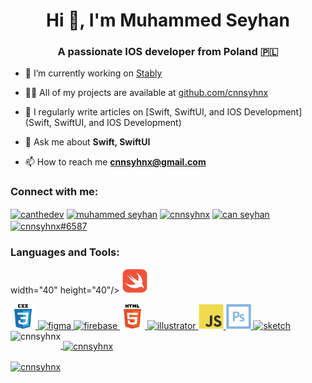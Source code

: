 <h1 align="center">Hi 👋, I'm Muhammed Seyhan</h1>
<h3 align="center">A passionate IOS developer from Poland 🇵🇱</h3>


- 🔭 I’m currently working on [Stably](https://github.com/cnnsyhnx/Stably)

- 👨‍💻 All of my projects are available at [github.com/cnnsyhnx](github.com/cnnsyhnx)

- 📝 I regularly write articles on [Swift, SwiftUI, and IOS Development](Swift, SwiftUI, and IOS Development)

- 💬 Ask me about **Swift, SwiftUI**

- 📫 How to reach me **cnnsyhnx@gmail.com**

<h3 align="left">Connect with me:</h3>
<p align="left">
<a href="https://twitter.com/canthedev" target="blank"><img align="center" src="https://raw.githubusercontent.com/rahuldkjain/github-profile-readme-generator/master/src/images/icons/Social/twitter.svg" alt="canthedev" height="30" width="40" /></a>
<a href="https://linkedin.com/in/muhammed seyhan" target="blank"><img align="center" src="https://raw.githubusercontent.com/rahuldkjain/github-profile-readme-generator/master/src/images/icons/Social/linked-in-alt.svg" alt="muhammed seyhan" height="30" width="40" /></a>
<a href="https://instagram.com/cnnsyhnx" target="blank"><img align="center" src="https://raw.githubusercontent.com/rahuldkjain/github-profile-readme-generator/master/src/images/icons/Social/instagram.svg" alt="cnnsyhnx" height="30" width="40" /></a>
<a href="https://www.youtube.com/c/can seyhan" target="blank"><img align="center" src="https://raw.githubusercontent.com/rahuldkjain/github-profile-readme-generator/master/src/images/icons/Social/youtube.svg" alt="can seyhan" height="30" width="40" /></a>
<a href="https://discord.gg/cnnsyhnx#6587" target="blank"><img align="center" src="https://raw.githubusercontent.com/rahuldkjain/github-profile-readme-generator/master/src/images/icons/Social/discord.svg" alt="cnnsyhnx#6587" height="30" width="40" /></a>
</p>

<h3 align="left">Languages and Tools:</h3>
width="40" height="40"/> </a> <a href="https://developer.apple.com/swift/" target="_blank" rel="noreferrer"> <img src="https://raw.githubusercontent.com/devicons/devicon/master/icons/swift/swift-original.svg" alt="swift" width="40" height="40"/> </a> </p>
<p align="left"> <a href="https://www.w3schools.com/css/" target="_blank" rel="noreferrer"> <img src="https://raw.githubusercontent.com/devicons/devicon/master/icons/css3/css3-original-wordmark.svg" alt="css3" width="40" height="40"/> </a> <a href="https://www.figma.com/" target="_blank" rel="noreferrer"> <img src="https://www.vectorlogo.zone/logos/figma/figma-icon.svg" alt="figma" width="40" height="40"/> </a> <a href="https://firebase.google.com/" target="_blank" rel="noreferrer"> <img src="https://www.vectorlogo.zone/logos/firebase/firebase-icon.svg" alt="firebase" width="40" height="40"/> </a> <a href="https://www.w3.org/html/" target="_blank" rel="noreferrer"> <img src="https://raw.githubusercontent.com/devicons/devicon/master/icons/html5/html5-original-wordmark.svg" alt="html5" width="40" height="40"/> </a> <a href="https://www.adobe.com/in/products/illustrator.html" target="_blank" rel="noreferrer"> <img src="https://www.vectorlogo.zone/logos/adobe_illustrator/adobe_illustrator-icon.svg" alt="illustrator" width="40" height="40"/> </a> <a href="https://developer.mozilla.org/en-US/docs/Web/JavaScript" target="_blank" rel="noreferrer"> <img src="https://raw.githubusercontent.com/devicons/devicon/master/icons/javascript/javascript-original.svg" alt="javascript" width="40" height="40"/> </a> <a href="https://www.photoshop.com/en" target="_blank" rel="noreferrer"> <img src="https://raw.githubusercontent.com/devicons/devicon/master/icons/photoshop/photoshop-line.svg" alt="photoshop" width="40" height="40"/> </a> <a href="https://www.sketch.com/" target="_blank" rel="noreferrer"> <img src="https://www.vectorlogo.zone/logos/sketchapp/sketchapp-icon.svg" alt="sketch" 

<p><img align="left" src="https://github-readme-stats.vercel.app/api/top-langs?username=cnnsyhnx&show_icons=true&locale=en&layout=compact" alt="cnnsyhnx" /></p>

<p>&nbsp;<img align="center" src="https://github-readme-stats.vercel.app/api?username=cnnsyhnx&show_icons=true&locale=en" alt="cnnsyhnx" /></p>

<p><img align="center" src="https://github-readme-streak-stats.herokuapp.com/?user=cnnsyhnx&" alt="cnnsyhnx" /></p>
